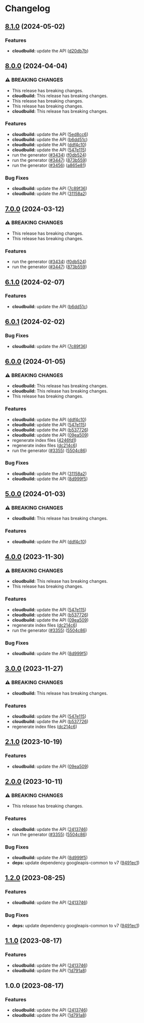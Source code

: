 # Changelog

## [8.1.0](https://github.com/googleapis/google-api-nodejs-client/compare/cloudbuild-v8.0.0...cloudbuild-v8.1.0) (2024-05-02)


### Features

* **cloudbuild:** update the API ([d20db7b](https://github.com/googleapis/google-api-nodejs-client/commit/d20db7be93195c69e6b1345bcf196aeab8b57b35))

## [8.0.0](https://github.com/googleapis/google-api-nodejs-client/compare/cloudbuild-v7.0.0...cloudbuild-v8.0.0) (2024-04-04)


### ⚠ BREAKING CHANGES

* This release has breaking changes.
* **cloudbuild:** This release has breaking changes.
* This release has breaking changes.
* This release has breaking changes.
* **cloudbuild:** This release has breaking changes.

### Features

* **cloudbuild:** update the API ([5ed8cc6](https://github.com/googleapis/google-api-nodejs-client/commit/5ed8cc66f925e0472f2931bc984ccd23c6408ed4))
* **cloudbuild:** update the API ([b6dd51c](https://github.com/googleapis/google-api-nodejs-client/commit/b6dd51c59572421639c7defb015d56690d5c6df5))
* **cloudbuild:** update the API ([ddf4c10](https://github.com/googleapis/google-api-nodejs-client/commit/ddf4c10cf4daa732358d589035a1d442f1883da4))
* **cloudbuild:** update the API ([547e115](https://github.com/googleapis/google-api-nodejs-client/commit/547e115e5479857c4d82dc006084b11af9bc9f79))
* run the generator ([#3434](https://github.com/googleapis/google-api-nodejs-client/issues/3434)) ([f0db524](https://github.com/googleapis/google-api-nodejs-client/commit/f0db524bb26f05cea3dec4c0ed66b496399e3857))
* run the generator ([#3447](https://github.com/googleapis/google-api-nodejs-client/issues/3447)) ([873b559](https://github.com/googleapis/google-api-nodejs-client/commit/873b55950bcf04db37f08e8a62caa6e4a9b9c487))
* run the generator ([#3456](https://github.com/googleapis/google-api-nodejs-client/issues/3456)) ([a865e81](https://github.com/googleapis/google-api-nodejs-client/commit/a865e81539b315d3b321650663ba0b2555b1e5a1))


### Bug Fixes

* **cloudbuild:** update the API ([7c89f36](https://github.com/googleapis/google-api-nodejs-client/commit/7c89f364d198720d67927d17e5b582c4953abef1))
* **cloudbuild:** update the API ([31158a2](https://github.com/googleapis/google-api-nodejs-client/commit/31158a226c1d47bedfd330c25d376a6d48f09b40))

## [7.0.0](https://github.com/googleapis/google-api-nodejs-client/compare/cloudbuild-v6.1.0...cloudbuild-v7.0.0) (2024-03-12)


### ⚠ BREAKING CHANGES

* This release has breaking changes.
* This release has breaking changes.

### Features

* run the generator ([#3434](https://github.com/googleapis/google-api-nodejs-client/issues/3434)) ([f0db524](https://github.com/googleapis/google-api-nodejs-client/commit/f0db524bb26f05cea3dec4c0ed66b496399e3857))
* run the generator ([#3447](https://github.com/googleapis/google-api-nodejs-client/issues/3447)) ([873b559](https://github.com/googleapis/google-api-nodejs-client/commit/873b55950bcf04db37f08e8a62caa6e4a9b9c487))

## [6.1.0](https://github.com/googleapis/google-api-nodejs-client/compare/cloudbuild-v6.0.1...cloudbuild-v6.1.0) (2024-02-07)


### Features

* **cloudbuild:** update the API ([b6dd51c](https://github.com/googleapis/google-api-nodejs-client/commit/b6dd51c59572421639c7defb015d56690d5c6df5))

## [6.0.1](https://github.com/googleapis/google-api-nodejs-client/compare/cloudbuild-v6.0.0...cloudbuild-v6.0.1) (2024-02-02)


### Bug Fixes

* **cloudbuild:** update the API ([7c89f36](https://github.com/googleapis/google-api-nodejs-client/commit/7c89f364d198720d67927d17e5b582c4953abef1))

## [6.0.0](https://github.com/googleapis/google-api-nodejs-client/compare/cloudbuild-v5.0.0...cloudbuild-v6.0.0) (2024-01-05)


### ⚠ BREAKING CHANGES

* **cloudbuild:** This release has breaking changes.
* **cloudbuild:** This release has breaking changes.
* This release has breaking changes.

### Features

* **cloudbuild:** update the API ([ddf4c10](https://github.com/googleapis/google-api-nodejs-client/commit/ddf4c10cf4daa732358d589035a1d442f1883da4))
* **cloudbuild:** update the API ([547e115](https://github.com/googleapis/google-api-nodejs-client/commit/547e115e5479857c4d82dc006084b11af9bc9f79))
* **cloudbuild:** update the API ([b537726](https://github.com/googleapis/google-api-nodejs-client/commit/b5377264f3b791865dca8dbc45568669afa63a39))
* **cloudbuild:** update the API ([09ea509](https://github.com/googleapis/google-api-nodejs-client/commit/09ea5095f64c44aad1b907ad568541f8f8e60f7f))
* regenerate index files ([4246fd1](https://github.com/googleapis/google-api-nodejs-client/commit/4246fd1c6484dac0d636d48a2dfcbfcbb2668702))
* regenerate index files ([dc214c6](https://github.com/googleapis/google-api-nodejs-client/commit/dc214c6fc788530f9723840985ef901e725b4330))
* run the generator ([#3355](https://github.com/googleapis/google-api-nodejs-client/issues/3355)) ([5504c86](https://github.com/googleapis/google-api-nodejs-client/commit/5504c86fd61740886047320e2ed70f02a164acd7))


### Bug Fixes

* **cloudbuild:** update the API ([31158a2](https://github.com/googleapis/google-api-nodejs-client/commit/31158a226c1d47bedfd330c25d376a6d48f09b40))
* **cloudbuild:** update the API ([8d999f5](https://github.com/googleapis/google-api-nodejs-client/commit/8d999f52ba7b0892be953d7ffa41d0ea43f4fdbc))

## [5.0.0](https://github.com/googleapis/google-api-nodejs-client/compare/cloudbuild-v4.0.0...cloudbuild-v5.0.0) (2024-01-03)


### ⚠ BREAKING CHANGES

* **cloudbuild:** This release has breaking changes.

### Features

* **cloudbuild:** update the API ([ddf4c10](https://github.com/googleapis/google-api-nodejs-client/commit/ddf4c10cf4daa732358d589035a1d442f1883da4))

## [4.0.0](https://github.com/googleapis/google-api-nodejs-client/compare/cloudbuild-v3.0.0...cloudbuild-v4.0.0) (2023-11-30)


### ⚠ BREAKING CHANGES

* **cloudbuild:** This release has breaking changes.
* This release has breaking changes.

### Features

* **cloudbuild:** update the API ([547e115](https://github.com/googleapis/google-api-nodejs-client/commit/547e115e5479857c4d82dc006084b11af9bc9f79))
* **cloudbuild:** update the API ([b537726](https://github.com/googleapis/google-api-nodejs-client/commit/b5377264f3b791865dca8dbc45568669afa63a39))
* **cloudbuild:** update the API ([09ea509](https://github.com/googleapis/google-api-nodejs-client/commit/09ea5095f64c44aad1b907ad568541f8f8e60f7f))
* regenerate index files ([dc214c6](https://github.com/googleapis/google-api-nodejs-client/commit/dc214c6fc788530f9723840985ef901e725b4330))
* run the generator ([#3355](https://github.com/googleapis/google-api-nodejs-client/issues/3355)) ([5504c86](https://github.com/googleapis/google-api-nodejs-client/commit/5504c86fd61740886047320e2ed70f02a164acd7))


### Bug Fixes

* **cloudbuild:** update the API ([8d999f5](https://github.com/googleapis/google-api-nodejs-client/commit/8d999f52ba7b0892be953d7ffa41d0ea43f4fdbc))

## [3.0.0](https://github.com/googleapis/google-api-nodejs-client/compare/cloudbuild-v2.1.0...cloudbuild-v3.0.0) (2023-11-27)


### ⚠ BREAKING CHANGES

* **cloudbuild:** This release has breaking changes.

### Features

* **cloudbuild:** update the API ([547e115](https://github.com/googleapis/google-api-nodejs-client/commit/547e115e5479857c4d82dc006084b11af9bc9f79))
* **cloudbuild:** update the API ([b537726](https://github.com/googleapis/google-api-nodejs-client/commit/b5377264f3b791865dca8dbc45568669afa63a39))
* regenerate index files ([dc214c6](https://github.com/googleapis/google-api-nodejs-client/commit/dc214c6fc788530f9723840985ef901e725b4330))

## [2.1.0](https://github.com/googleapis/google-api-nodejs-client/compare/cloudbuild-v2.0.0...cloudbuild-v2.1.0) (2023-10-19)


### Features

* **cloudbuild:** update the API ([09ea509](https://github.com/googleapis/google-api-nodejs-client/commit/09ea5095f64c44aad1b907ad568541f8f8e60f7f))

## [2.0.0](https://github.com/googleapis/google-api-nodejs-client/compare/cloudbuild-v1.2.0...cloudbuild-v2.0.0) (2023-10-11)


### ⚠ BREAKING CHANGES

* This release has breaking changes.

### Features

* **cloudbuild:** update the API ([2413746](https://github.com/googleapis/google-api-nodejs-client/commit/2413746386f9f709dd330804f9b2ac5521e59696))
* run the generator ([#3355](https://github.com/googleapis/google-api-nodejs-client/issues/3355)) ([5504c86](https://github.com/googleapis/google-api-nodejs-client/commit/5504c86fd61740886047320e2ed70f02a164acd7))


### Bug Fixes

* **cloudbuild:** update the API ([8d999f5](https://github.com/googleapis/google-api-nodejs-client/commit/8d999f52ba7b0892be953d7ffa41d0ea43f4fdbc))
* **deps:** update dependency googleapis-common to v7 ([9491ec1](https://github.com/googleapis/google-api-nodejs-client/commit/9491ec1cdc3c413e7d73edcfcd59cf5c28a7c855))

## [1.2.0](https://github.com/googleapis/google-api-nodejs-client/compare/cloudbuild-v1.1.0...cloudbuild-v1.2.0) (2023-08-25)


### Features

* **cloudbuild:** update the API ([2413746](https://github.com/googleapis/google-api-nodejs-client/commit/2413746386f9f709dd330804f9b2ac5521e59696))


### Bug Fixes

* **deps:** update dependency googleapis-common to v7 ([9491ec1](https://github.com/googleapis/google-api-nodejs-client/commit/9491ec1cdc3c413e7d73edcfcd59cf5c28a7c855))

## [1.1.0](https://github.com/googleapis/google-api-nodejs-client/compare/cloudbuild-v1.0.0...cloudbuild-v1.1.0) (2023-08-17)


### Features

* **cloudbuild:** update the API ([2413746](https://github.com/googleapis/google-api-nodejs-client/commit/2413746386f9f709dd330804f9b2ac5521e59696))
* **cloudbuild:** update the API ([1d791a8](https://github.com/googleapis/google-api-nodejs-client/commit/1d791a8bc5941685aa2e3192dcb2d92732b3a420))

## 1.0.0 (2023-08-17)


### Features

* **cloudbuild:** update the API ([2413746](https://github.com/googleapis/google-api-nodejs-client/commit/2413746386f9f709dd330804f9b2ac5521e59696))
* **cloudbuild:** update the API ([1d791a8](https://github.com/googleapis/google-api-nodejs-client/commit/1d791a8bc5941685aa2e3192dcb2d92732b3a420))
